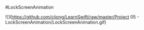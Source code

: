 #LockScreenAnimation

![](https://github.com/cjiong/LearnSwift/raw/master/Project 05 - LockScreenAnimation/LockScreenAnimation.gif)